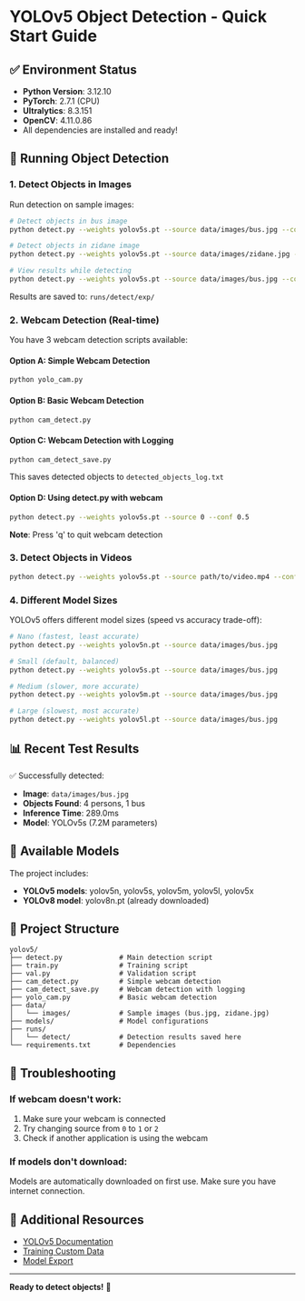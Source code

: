# YOLOv5 Object Detection - Quick Start Guide

## ✅ Environment Status
- **Python Version**: 3.12.10
- **PyTorch**: 2.7.1 (CPU)
- **Ultralytics**: 8.3.151
- **OpenCV**: 4.11.0.86
- All dependencies are installed and ready!

## 🚀 Running Object Detection

### 1. Detect Objects in Images

Run detection on sample images:

```bash
# Detect objects in bus image
python detect.py --weights yolov5s.pt --source data/images/bus.jpg --conf 0.5

# Detect objects in zidane image
python detect.py --weights yolov5s.pt --source data/images/zidane.jpg --conf 0.5

# View results while detecting
python detect.py --weights yolov5s.pt --source data/images/bus.jpg --conf 0.5 --view-img
```

Results are saved to: `runs/detect/exp/`

### 2. Webcam Detection (Real-time)

You have 3 webcam detection scripts available:

#### Option A: Simple Webcam Detection
```bash
python yolo_cam.py
```

#### Option B: Basic Webcam Detection
```bash
python cam_detect.py
```

#### Option C: Webcam Detection with Logging
```bash
python cam_detect_save.py
```
This saves detected objects to `detected_objects_log.txt`

#### Option D: Using detect.py with webcam
```bash
python detect.py --weights yolov5s.pt --source 0 --conf 0.5
```

**Note**: Press 'q' to quit webcam detection

### 3. Detect Objects in Videos

```bash
python detect.py --weights yolov5s.pt --source path/to/video.mp4 --conf 0.5
```

### 4. Different Model Sizes

YOLOv5 offers different model sizes (speed vs accuracy trade-off):

```bash
# Nano (fastest, least accurate)
python detect.py --weights yolov5n.pt --source data/images/bus.jpg

# Small (default, balanced)
python detect.py --weights yolov5s.pt --source data/images/bus.jpg

# Medium (slower, more accurate)
python detect.py --weights yolov5m.pt --source data/images/bus.jpg

# Large (slowest, most accurate)
python detect.py --weights yolov5l.pt --source data/images/bus.jpg
```

## 📊 Recent Test Results

✅ Successfully detected:
- **Image**: `data/images/bus.jpg`
- **Objects Found**: 4 persons, 1 bus
- **Inference Time**: 289.0ms
- **Model**: YOLOv5s (7.2M parameters)

## 🎯 Available Models

The project includes:
- **YOLOv5 models**: yolov5n, yolov5s, yolov5m, yolov5l, yolov5x
- **YOLOv8 model**: yolov8n.pt (already downloaded)

## 📁 Project Structure

```
yolov5/
├── detect.py              # Main detection script
├── train.py               # Training script
├── val.py                 # Validation script
├── cam_detect.py          # Simple webcam detection
├── cam_detect_save.py     # Webcam detection with logging
├── yolo_cam.py            # Basic webcam detection
├── data/
│   └── images/            # Sample images (bus.jpg, zidane.jpg)
├── models/                # Model configurations
├── runs/
│   └── detect/            # Detection results saved here
└── requirements.txt       # Dependencies
```

## 🔧 Troubleshooting

### If webcam doesn't work:
1. Make sure your webcam is connected
2. Try changing source from `0` to `1` or `2`
3. Check if another application is using the webcam

### If models don't download:
Models are automatically downloaded on first use. Make sure you have internet connection.

## 📖 Additional Resources

- [YOLOv5 Documentation](https://docs.ultralytics.com/yolov5/)
- [Training Custom Data](https://docs.ultralytics.com/yolov5/tutorials/train_custom_data/)
- [Model Export](https://docs.ultralytics.com/yolov5/tutorials/model_export/)

---

**Ready to detect objects!** 🎉
